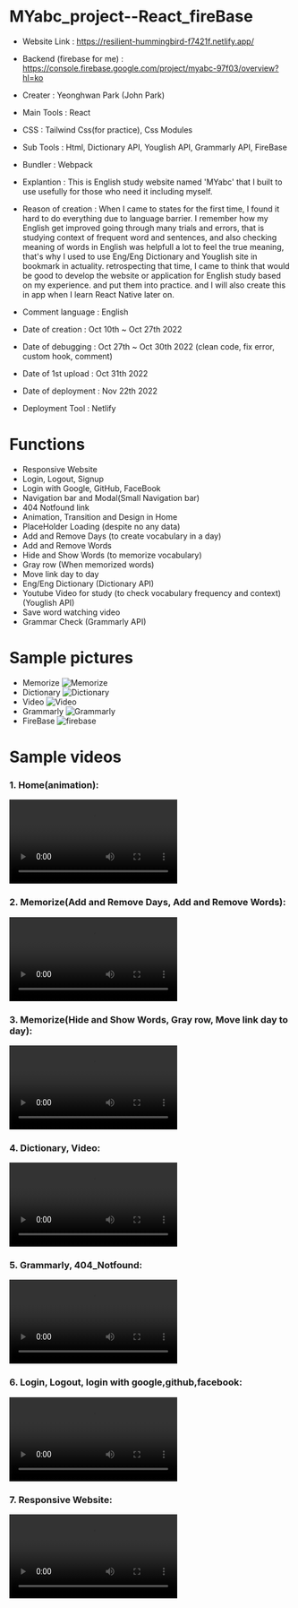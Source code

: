 # MYabc_project--React_fireBase
- Website Link : https://resilient-hummingbird-f7421f.netlify.app/
- Backend (firebase for me) : https://console.firebase.google.com/project/myabc-97f03/overview?hl=ko

- Creater : Yeonghwan Park (John Park)
- Main Tools : React
- CSS : Tailwind Css(for practice), Css Modules
- Sub Tools : Html, Dictionary API, Youglish API, Grammarly API, FireBase
- Bundler : Webpack
- Explantion :
This is English study website named 'MYabc' that I built to use usefully for those who need it including myself.
- Reason of creation :
When I came to states for the first time, I found it hard to do everything due to language barrier.
I remember how my English get improved going through many trials and errors, that is studying context of frequent word and sentences,
and also checking meaning of words in English was helpfull a lot to feel the true meaning,
that's why I used to use Eng/Eng Dictionary and Youglish site in bookmark in actuality.
retrospecting that time, I came to think that would be good to develop the website or application for English study based on my experience.
and put them into practice. and I will also create this in app when I learn React Native later on.
- Comment language : English

- Date of creation : Oct 10th ~ Oct 27th 2022
- Date of debugging : Oct 27th ~ Oct 30th 2022 (clean code, fix error, custom hook, comment)
- Date of 1st upload : Oct 31th 2022

- Date of deployment : Nov 22th 2022
- Deployment Tool : Netlify

# Functions
- Responsive Website
- Login, Logout, Signup
- Login with Google, GitHub, FaceBook
- Navigation bar and Modal(Small Navigation bar)
- 404 Notfound link
- Animation, Transition and Design in Home
- PlaceHolder Loading (despite no any data)
- Add and Remove Days (to create vocabulary in a day)
- Add and Remove Words
- Hide and Show Words (to memorize vocabulary)
- Gray row (When memorized words)
- Move link day to day
- Eng/Eng Dictionary (Dictionary API)
- Youtube Video for study (to check vocabulary frequency and context) (Youglish API)
- Save word watching video
- Grammar Check (Grammarly API)

# Sample pictures
- Memorize
![Memorize](https://user-images.githubusercontent.com/106279616/199054212-1bd8130e-eea3-464c-a9c7-da1cda89983f.png)
- Dictionary
![Dictionary](https://user-images.githubusercontent.com/106279616/199054242-e7c3554e-a9b0-4a60-b113-b24017c0c362.png)
- Video
![Video](https://user-images.githubusercontent.com/106279616/199054266-3fd627b8-f399-47ab-9b14-1deb5df008f6.png)
- Grammarly
![Grammarly](https://user-images.githubusercontent.com/106279616/199054283-a6dfca30-ce8d-4cd6-babc-0eed9f2385ee.png)
- FireBase
![firebase](https://user-images.githubusercontent.com/106279616/199058144-14c6f042-3f23-4962-8616-5ba56c891354.jpg)

# Sample videos
<h3> 1. Home(animation): </h3>
<video src="https://user-images.githubusercontent.com/106279616/199087744-cd8b906d-ba6b-428e-8883-91c2e21b4265.mp4"></video>
<h3> 2. Memorize(Add and Remove Days, Add and Remove Words): </h3>
<video src="https://user-images.githubusercontent.com/106279616/199088027-eb52e16f-ce96-494d-88b2-f9147a9da9ca.mp4"></video>
<h3> 3. Memorize(Hide and Show Words, Gray row, Move link day to day): </h3>
<video src="https://user-images.githubusercontent.com/106279616/199088111-e918ee2c-9519-4da1-9b67-410800fd6096.mp4"></video>
<h3> 4. Dictionary, Video: </h3>
<video src="https://user-images.githubusercontent.com/106279616/199088254-461b05ad-fa3b-4fca-b823-797412cdb5c0.mp4"></video>
<h3> 5. Grammarly, 404_Notfound: </h3>
<video src="https://user-images.githubusercontent.com/106279616/199088297-e9049d25-520a-46d0-a640-0248ff0ca84f.mp4"></video>
<h3> 6. Login, Logout, login with google,github,facebook: </h3>
<video src="https://user-images.githubusercontent.com/106279616/199088453-87a07fe3-7c62-4490-b6f6-faa98385ad9c.mp4"></video>
<h3> 7. Responsive Website: </h3>
<video src="https://user-images.githubusercontent.com/106279616/199088711-705eb95a-1dd4-48f5-8047-a7056816f86d.mp4"></video>

